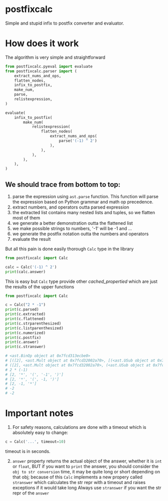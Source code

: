 # postfixcalc

Simple and stupid infix to postfix converter and evaluator.

# How does it work
The algorithm is very simple and straightforward

```python
from postfixcalc.pyeval import evaluate
from postfixcalc.parser import (
    extract_nums_and_ops,
    flatten_nodes,
    infix_to_postfix,
    make_num,
    parse,
    relistexpression,
)

evaluate(
    infix_to_postfix(
        make_num(
            relistexpression(
                flatten_nodes(
                    extract_nums_and_ops(
                        parse('(-1) ^ 2')
                    ),
                ),
            ),
        ),
    ),
)
```
## We should trace from bottom to top:
   1. parse the expression using `ast.parse` function. This function will parse the expression based on Python grammar and math op precedence.
   2. extract numbers, and operators outta parsed expression
   3. the extracted list contains many nested lists and tuples, so we flatten most of them
   4. we generate a better demonstration outta the flattened list
   5. we make possible strings to numbers, '-1' will be -1 and ...
   6. we generate the postfix notation outta the numbers and operators
   7. evaluate the result

But all this pain is done easily thorough `Calc` type in the library
```python
from postfixcalc import Calc

calc = Calc('(-1) ^ 2')
print(calc.answer)
```

This is easy but `Calc` type provide other _cached_propertied_ which are just the results of the upper functions
```python
from postfixcalc import Calc

c = Calc("2 * -1")
print(c.parsed)
print(c.extracted)
print(c.flattened)
print(c.strparenthesized)
print(c.listparenthesized)
print(c.numerized)
print(c.postfix)
print(c.answer)
print(c.stranswer)

# <ast.BinOp object at 0x7fcd313ecbe0>
# [([2], <ast.Mult object at 0x7fcd32002a70>, [(<ast.USub object at 0x7fcd32003010>, [1])])]
# ([2], <ast.Mult object at 0x7fcd32002a70>, (<ast.USub object at 0x7fcd32003010>, [1]))
# 2 * (-1)
# [2, '*', '(', '-1', ')']
# [2, '*', '(', -1, ')']
# [2, -1, '*']
# -2
# -2
```

# Important notes
1. For safety reasons, calculations are done with a timeout which is absolutely easy to change:
```python
c = Calc('...', timeout=10)
```
timeout is in seconds.

2. `answer` property returns the actual object of the answer, whether it is `int` or `float`, BUT if you want to `print` the answer, you should consider the `obj to str conversion` time, it may be quite long or short depending on that obj; because of this `Calc` implements a new propery called `stranswer` which calculates the str repr with a timeout and raises exceptions if it would take long
Always use `stranswer` if you want the str repr of the `answer`
